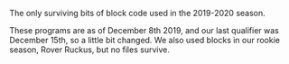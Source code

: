 The only surviving bits of block code used in the 2019-2020 season.

These programs are as of December 8th 2019, and our last qualifier was December 15th, so a little bit changed.
We also used blocks in our rookie season, Rover Ruckus, but no files survive.
